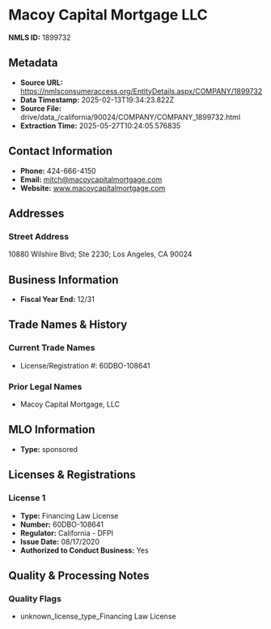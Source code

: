 # Macoy Capital Mortgage LLC

**NMLS ID:** 1899732

## Metadata
- **Source URL:** https://nmlsconsumeraccess.org/EntityDetails.aspx/COMPANY/1899732
- **Data Timestamp:** 2025-02-13T19:34:23.822Z
- **Source File:** drive/data_/california/90024/COMPANY/COMPANY_1899732.html
- **Extraction Time:** 2025-05-27T10:24:05.576835

## Contact Information
- **Phone:** 424-666-4150
- **Email:** mitch@macoycapitalmortgage.com
- **Website:** www.macoycapitalmortgage.com

## Addresses
### Street Address
10880 Wilshire Blvd; Ste 2230; Los Angeles, CA 90024

## Business Information
- **Fiscal Year End:** 12/31

## Trade Names & History
### Current Trade Names
- License/Registration #: 60DBO-108641

### Prior Legal Names
- Macoy Capital Mortgage, LLC

## MLO Information
- **Type:** sponsored

## Licenses & Registrations

### License 1
- **Type:** Financing Law License
- **Number:** 60DBO-108641
- **Regulator:** California - DFPI
- **Issue Date:** 08/17/2020
- **Authorized to Conduct Business:** Yes

## Quality & Processing Notes
### Quality Flags
- unknown_license_type_Financing Law License
